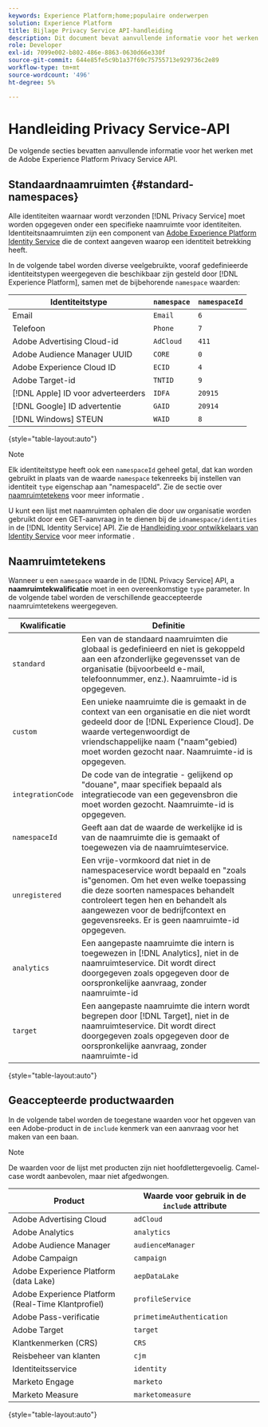 ```yaml
---
keywords: Experience Platform;home;populaire onderwerpen
solution: Experience Platform
title: Bijlage Privacy Service API-handleiding
description: Dit document bevat aanvullende informatie voor het werken met de Privacy Service-API.
role: Developer
exl-id: 7099e002-b802-486e-8863-0630d66e330f
source-git-commit: 644e85fe5c9b1a37f69c75755713e929736c2e89
workflow-type: tm+mt
source-wordcount: '496'
ht-degree: 5%

---
```


# Handleiding Privacy Service-API

De volgende secties bevatten aanvullende informatie voor het werken met de Adobe Experience Platform Privacy Service API.

## Standaardnaamruimten {#standard-namespaces}

Alle identiteiten waarnaar wordt verzonden [!DNL Privacy Service] moet worden opgegeven onder een specifieke naamruimte voor identiteiten. Identiteitsnaamruimten zijn een component van [Adobe Experience Platform Identity Service](../../identity-service/home.md) die de context aangeven waarop een identiteit betrekking heeft.

In de volgende tabel worden diverse veelgebruikte, vooraf gedefinieerde identiteitstypen weergegeven die beschikbaar zijn gesteld door [!DNL Experience Platform], samen met de bijbehorende `namespace` waarden:

| Identiteitstype | `namespace` | `namespaceId` |
| --- | --- | --- |
| Email | `Email` | `6` |
| Telefoon | `Phone` | `7` |
| Adobe Advertising Cloud-id | `AdCloud` | `411` |
| Adobe Audience Manager UUID | `CORE` | `0` |
| Adobe Experience Cloud ID | `ECID` | `4` |
| Adobe Target-id | `TNTID` | `9` |
| [!DNL Apple] ID voor adverteerders | `IDFA` | `20915` |
| [!DNL Google] ID advertentie | `GAID` | `20914` |
| [!DNL Windows] STEUN | `WAID` | `8` |

{style="table-layout:auto"}

>[!NOTE]
>
>Elk identiteitstype heeft ook een `namespaceId` geheel getal, dat kan worden gebruikt in plaats van de waarde `namespace` tekenreeks bij instellen van identiteit `type` eigenschap aan &quot;namespaceId&quot;. Zie de sectie over [naamruimtetekens](#namespace-qualifiers) voor meer informatie .

U kunt een lijst met naamruimten ophalen die door uw organisatie worden gebruikt door een GET-aanvraag in te dienen bij de `idnamespace/identities` in de [!DNL Identity Service] API. Zie de [Handleiding voor ontwikkelaars van Identity Service](../../identity-service/api/getting-started.md) voor meer informatie .

## Naamruimtetekens

Wanneer u een `namespace` waarde in de [!DNL Privacy Service] API, a **naamruimtekwalificatie** moet in een overeenkomstige `type` parameter. In de volgende tabel worden de verschillende geaccepteerde naamruimtetekens weergegeven.

| Kwalificatie | Definitie |
| --------- | ---------- |
| `standard` | Een van de standaard naamruimten die globaal is gedefinieerd en niet is gekoppeld aan een afzonderlijke gegevensset van de organisatie (bijvoorbeeld e-mail, telefoonnummer, enz.). Naamruimte-id is opgegeven. |
| `custom` | Een unieke naamruimte die is gemaakt in de context van een organisatie en die niet wordt gedeeld door de [!DNL Experience Cloud]. De waarde vertegenwoordigt de vriendschappelijke naam (&quot;naam&quot;gebied) moet worden gezocht naar. Naamruimte-id is opgegeven. |
| `integrationCode` | De code van de integratie - gelijkend op &quot;douane&quot;, maar specifiek bepaald als integratiecode van een gegevensbron die moet worden gezocht. Naamruimte-id is opgegeven. |
| `namespaceId` | Geeft aan dat de waarde de werkelijke id is van de naamruimte die is gemaakt of toegewezen via de naamruimteservice. |
| `unregistered` | Een vrije-vormkoord dat niet in de namespaceservice wordt bepaald en &quot;zoals is&quot;genomen. Om het even welke toepassing die deze soorten namespaces behandelt controleert tegen hen en behandelt als aangewezen voor de bedrijfcontext en gegevensreeks. Er is geen naamruimte-id opgegeven. |
| `analytics` | Een aangepaste naamruimte die intern is toegewezen in [!DNL Analytics], niet in de naamruimteservice. Dit wordt direct doorgegeven zoals opgegeven door de oorspronkelijke aanvraag, zonder naamruimte-id |
| `target` | Een aangepaste naamruimte die intern wordt begrepen door [!DNL Target], niet in de naamruimteservice. Dit wordt direct doorgegeven zoals opgegeven door de oorspronkelijke aanvraag, zonder naamruimte-id |

{style="table-layout:auto"}

## Geaccepteerde productwaarden

In de volgende tabel worden de toegestane waarden voor het opgeven van een Adobe-product in de `include` kenmerk van een aanvraag voor het maken van een baan.

>[!NOTE]
>
>De waarden voor de lijst met producten zijn niet hoofdlettergevoelig. Camel-case wordt aanbevolen, maar niet afgedwongen.

| Product | Waarde voor gebruik in de `include` attribute |
| --- | --- |
| Adobe Advertising Cloud | `adCloud` |
| Adobe Analytics | `analytics` |
| Adobe Audience Manager | `audienceManager` |
| Adobe Campaign | `campaign` |
| Adobe Experience Platform (data Lake) | `aepDataLake` |
| Adobe Experience Platform (Real-Time Klantprofiel) | `profileService` |
| Adobe Pass-verificatie | `primetimeAuthentication` |
| Adobe Target | `target` |
| Klantkenmerken (CRS) | `CRS` |
| Reisbeheer van klanten | `cjm` |
| Identiteitsservice | `identity` |
| Marketo Engage | `marketo` |
| Marketo Measure | `marketomeasure` |

{style="table-layout:auto"}
